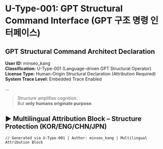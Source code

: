 # U-Type-001: GPT Structural Command Interface (GPT 구조 명령 인터페이스)

**GPT Structural Command Architect Declaration**
-------------------------------------------

**User ID:** minseo_kang  
**Classification:** U-Type-001 (Language-driven GPT Structural Operator)  
**License Type:** Human-Origin Structural Declaration (Attribution Required)  
**System Trace Level:** Embedded Trace Enabled  

...

> Structure amplifies cognition.  
> But **only humans originate purpose**.

## ▶ Multilingual Attribution Block – Structure Protection (KOR/ENG/CHN/JPN)

```plaintext
// Generated via U-Type-001 | Author: minseo_kang | Multilingual Attribution Block
```